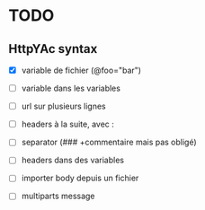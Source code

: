 # TODO

## HttpYAc syntax

  - [X] variable de fichier (@foo="bar")
  - [ ] variable dans les variables
  - [ ]  url sur plusieurs lignes
  - [ ] headers à la suite, avec :
  - [ ] separator (### +commentaire mais pas obligé)
  - [ ] headers dans des variables
  - [ ] importer body depuis un fichier
  - [ ] multiparts message
  